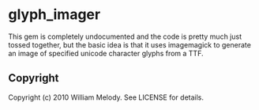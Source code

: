 # glyph_imager

This gem is completely undocumented and the code is pretty much just tossed
together, but the basic idea is that it uses imagemagick to generate an image
of specified unicode character glyphs from a TTF.

## Copyright

Copyright (c) 2010 William Melody. See LICENSE for details.
